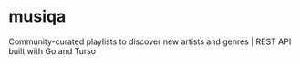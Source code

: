 # musiqa
Community-curated playlists to discover new artists and genres | REST API built with Go and Turso
